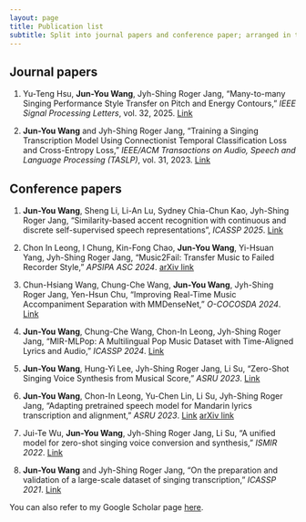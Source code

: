 ```yaml
---
layout: page
title: Publication list
subtitle: Split into journal papers and conference paper; arranged in the descending order of publish year.
---
```


## Journal papers

1. Yu-Teng Hsu, **Jun-You Wang**, Jyh-Shing Roger Jang, “Many-to-many Singing Performance Style Transfer on Pitch and Energy Contours,” *IEEE Signal Processing Letters*, vol. 32, 2025.  [Link](https://ieeexplore.ieee.org/abstract/document/10767407/)

2. **Jun-You Wang** and Jyh-Shing Roger Jang, “Training a Singing Transcription Model Using Connectionist Temporal Classification Loss and Cross-Entropy Loss,” *IEEE/ACM Transactions on Audio, Speech and Language Processing (TASLP)*, vol. 31, 2023. [Link](https://ieeexplore.ieee.org/abstract/document/9961922/)

## Conference papers

1. **Jun-You Wang**, Sheng Li, Li-An Lu, Sydney Chia-Chun Kao, Jyh-Shing Roger Jang, “Similarity-based accent recognition with continuous and discrete self-supervised speech representations”, *ICASSP 2025*. [Link](https://ieeexplore.ieee.org/document/10887674)

2. Chon In Leong, I Chung, Kin-Fong Chao, **Jun-You Wang**, Yi-Hsuan Yang, Jyh-Shing Roger Jang, “Music2Fail: Transfer Music to Failed Recorder Style,” *APSIPA ASC 2024*. [arXiv link](https://arxiv.org/abs/2411.18075)

3. Chun-Hsiang Wang, Chung-Che Wang, **Jun-You Wang**, Jyh-Shing Roger Jang, Yen-Hsun Chu, “Improving Real-Time Music Accompaniment Separation with MMDenseNet,” *O-COCOSDA 2024*. [Link](https://ieeexplore.ieee.org/abstract/document/10800743/)

4. **Jun-You Wang**, Chung-Che Wang, Chon-In Leong, Jyh-Shing Roger Jang, “MIR-MLPop: A Multilingual Pop Music Dataset with Time-Aligned Lyrics and Audio,” *ICASSP 2024*. [Link](https://ieeexplore.ieee.org/abstract/document/10447561/)

5. **Jun-You Wang**, Hung-Yi Lee, Jyh-Shing Roger Jang, Li Su, “Zero-Shot Singing Voice Synthesis from Musical Score,” *ASRU 2023*. [Link](https://ieeexplore.ieee.org/abstract/document/10389711/)

6. **Jun-You Wang**, Chon-In Leong, Yu-Chen Lin, Li Su, Jyh-Shing Roger Jang, “Adapting pretrained speech model for Mandarin lyrics transcription and alignment,” *ASRU 2023*. [Link](https://ieeexplore.ieee.org/abstract/document/10389800/) [arXiv link](https://arxiv.org/abs/2311.12488)

7. Jui-Te Wu, **Jun-You Wang**, Jyh-Shing Roger Jang, Li Su, “A unified model for zero-shot singing voice conversion and synthesis,” *ISMIR 2022*. [Link](https://ismir2022program.ismir.net/poster_156.html)

8. **Jun-You Wang** and Jyh-Shing Roger Jang, “On the preparation and validation of a large-scale dataset of singing transcription,” *ICASSP 2021*. [Link](https://ieeexplore.ieee.org/abstract/document/9414601/)
   
   

You can also refer to my Google Scholar page [here](https://scholar.google.com/citations?user=2cIdit0AAAAJ).
